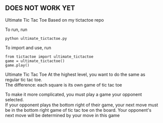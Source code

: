 ## DOES NOT WORK YET

Ultimate Tic Tac Toe
Based on my tictactoe repo

To run, run   

    python ultimate_tictactoe.py

To import and use, run

    from tictactoe import ultimate_tictactoe
    game = ultimate_tictactoe()
    game.play()

Ultimate Tic Tac Toe
  At the highest level, you want to do the same as regular tic tac toe.  
  The difference: each square is its own game of tic tac toe

  To make it more complicated, you must play a game your opponent selected.  
  If your opponent plays the bottom right of their game, your next move must be in the bottom right game of tic tac toe on the board.  Your opponent's next move will be determined by your move in this game
